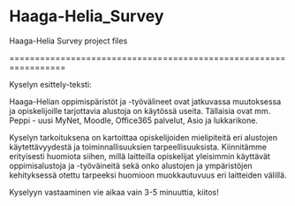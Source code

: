 # Haaga-Helia_Survey
Haaga-Helia Survey project files

=================================================================

Kyselyn esittely-teksti:

Haaga-Helian oppimispäristöt ja -työvälineet ovat jatkuvassa muutoksessa ja opiskelijoille tarjottavia alustoja on käytössä useita. Tällaisia ovat mm. Peppi - uusi MyNet, Moodle, Office365 palvelut, Asio ja lukkarikone.

Kyselyn tarkoituksena on kartoittaa opiskelijoiden mielipiteitä eri alustojen käytettävyydestä ja toiminnallisuuksien tarpeellisuuksista. Kiinnitämme erityisesti huomiota siihen, millä laitteilla opiskelijat yleisimmin käyttävät oppimisalustoja ja -työväineitä sekä onko alustojen ja ympäristöjen kehityksessä otettu tarpeeksi huomioon muokkautuvuus eri laitteiden välillä.

Kyselyyn vastaaminen vie aikaa vain 3-5 minuuttia, kiitos!
